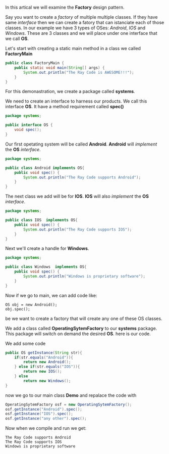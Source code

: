 In this artical we will examine the **Factory** design pattern.

Say you want to create a *factory* of multiple multiple classes. If they have same *interface* then we can create a fatory
that can istanciate each of those classes. In our example we have 3 types of OSes: *Android*, *IOS* and *Windows*.
These are 3 classes and we will place under one interface that we call **OS**.

Let's start with creating a static main method in a class we called **FactoryMain**
```java
public class FactoryMain {
    public static void main(String[] args) {
        System.out.println("The Ray Code is AWESOME!!!");
    }
}
```
For this demonastration, we create a package called **systems**.

We need to create an interface to harness our products. We call this interface **OS**. It have a method requirement called **spec()**
```java
package systems;

public interface OS {
    void spec();
}
```

Our first opetating system will be called **Android**. **Android** will *implement* the **OS** *interface*.

```java
package systems;

public class Android implements OS{
    public void spec() {
        System.out.println("The Ray Code supports Android");
    }
}
```

The next class we add will be for **IOS**. **IOS** will also *implement* the **OS** *interface*.

```java
package systems;

public class IOS  implements OS{
    public void spec() {
        System.out.println("The Ray Code supports IOS");
    }
}
```

Next we'll create a handle for **Windows**.
```java
package systems;

public class Windows  implements OS{
    public void spec() {
        System.out.println("Windows is proprietary software");
    }
}
```
Now if we go to main, we can add code like:
```
OS obj = new Android();
obj.spec();
```

be we want to create a factory that will create any one of these OS classes.

We add a class called **OperatingSytemFactory** to our **systems** package. This package will switch on demand the desired **OS**.
here is our code.

We add some code
```java
public OS getInstance(String str){
    if(str.equals("Android")){
        return new Android();
    } else if(str.equals("IOS")){
        return new IOS();
    } else
        return new Windows();
}
```
now we go to our main class **Demo** and repalace the code with
```java
OperatingSytemFactory osf = new OperatingSytemFactory();
osf.getInstance("Android").spec();
osf.getInstance("IOS").spec();
osf.getInstance("any other").spec();
```

Now when we compile and run we get:

```run
The Ray Code supports Android
The Ray Code supports IOS
Windows is proprietary software
```
